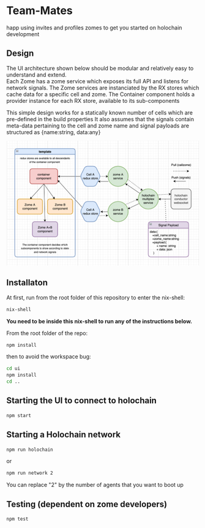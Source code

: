 # Team-Mates
happ using invites and profiles zomes to get you started on holochain development

## Design

The UI architecture shown below should be modular and relatively easy to understand and extend.  
Each Zome has a zome service which exposes its full API and listens for network signals.
The Zome services are instanciated by the RX stores which cache data for a specific cell and zome.
The Container component holds a provider instance for each RX store, available to its sub-components 

This simple design works for a statically known number of cells which are pre-defined in the build properties
It also assumes that the signals contain meta-data pertaining to the cell and zome name and signal payloads are 
structured as {name:string, data:any}
<p align="center">
    <img src="architecture_multiplex.png" width="750">
</p>


## Installaton

At first, run from the root folder of this repository to enter the nix-shell:

```bash
nix-shell
```

**You need to be inside this nix-shell to run any of the instructions below.**

From the root folder of the repo:

```bash
npm install
```

then to avoid the workspace bug: 
```bash
cd ui
npm install
cd ..
```

## Starting the UI to connect to holochain

```bash
npm start
```

## Starting a Holochain network

```bash
npm run holochain
```
or
```bash
npm run network 2
```

You can replace "2" by the number of agents that you want to boot up

## Testing (dependent on zome developers)

```bash
npm test
```



